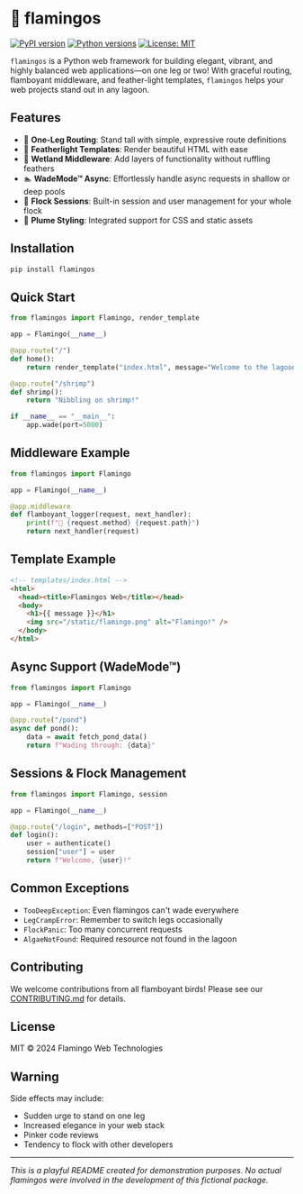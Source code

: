 # 🦩 flamingos

[![PyPI version](https://img.shields.io/badge/pypi-v0.1.0-pink.svg)](https://pypi.org/project/flamingos/)
[![Python versions](https://img.shields.io/badge/python-3.8%20%7C%203.9%20%7C%203.10%20%7C%203.11-pink)](https://pypi.org/project/flamingos/)
[![License: MIT](https://img.shields.io/badge/License-MIT-yellow.svg)](https://opensource.org/licenses/MIT)

`flamingos` is a Python web framework for building elegant, vibrant, and highly balanced web applications—on one leg or two! With graceful routing, flamboyant middleware, and feather-light templates, `flamingos` helps your web projects stand out in any lagoon.

## Features

- 🦩 **One-Leg Routing**: Stand tall with simple, expressive route definitions
- 🌸 **Featherlight Templates**: Render beautiful HTML with ease
- 🦢 **Wetland Middleware**: Add layers of functionality without ruffling feathers
- 🏊 **WadeMode™ Async**: Effortlessly handle async requests in shallow or deep pools
- 🦩 **Flock Sessions**: Built-in session and user management for your whole flock
- 🎨 **Plume Styling**: Integrated support for CSS and static assets

## Installation

```bash
pip install flamingos
```

## Quick Start

```python
from flamingos import Flamingo, render_template

app = Flamingo(__name__)

@app.route("/")
def home():
    return render_template("index.html", message="Welcome to the lagoon!")

@app.route("/shrimp")
def shrimp():
    return "Nibbling on shrimp!"

if __name__ == "__main__":
    app.wade(port=5000)
```

## Middleware Example

```python
from flamingos import Flamingo

app = Flamingo(__name__)

@app.middleware
def flamboyant_logger(request, next_handler):
    print(f"🦩 {request.method} {request.path}")
    return next_handler(request)
```

## Template Example

```html
<!-- templates/index.html -->
<html>
  <head><title>Flamingos Web</title></head>
  <body>
    <h1>{{ message }}</h1>
    <img src="/static/flamingo.png" alt="Flamingo!" />
  </body>
</html>
```

## Async Support (WadeMode™)

```python
from flamingos import Flamingo

app = Flamingo(__name__)

@app.route("/pond")
async def pond():
    data = await fetch_pond_data()
    return f"Wading through: {data}"
```

## Sessions & Flock Management

```python
from flamingos import Flamingo, session

app = Flamingo(__name__)

@app.route("/login", methods=["POST"])
def login():
    user = authenticate()
    session["user"] = user
    return f"Welcome, {user}!"
```

## Common Exceptions

- `TooDeepException`: Even flamingos can't wade everywhere
- `LegCrampError`: Remember to switch legs occasionally
- `FlockPanic`: Too many concurrent requests
- `AlgaeNotFound`: Required resource not found in the lagoon

## Contributing

We welcome contributions from all flamboyant birds! Please see our [CONTRIBUTING.md](CONTRIBUTING.md) for details.

## License

MIT © 2024 Flamingo Web Technologies

## Warning

Side effects may include:

- Sudden urge to stand on one leg
- Increased elegance in your web stack
- Pinker code reviews
- Tendency to flock with other developers

---
*This is a playful README created for demonstration purposes. No actual flamingos were involved in the development of this fictional package.*
